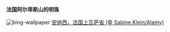 
**法国阿尔卑斯山的明珠**

![bing-wallpaper](https://www.bing.com/th?id=OHR.AnnecyXmas_ZH-CN2540694929_1920x1080.jpg)
[安纳西，法国上瓦萨省 (© Sabine Klein/Alamy)](https://www.bing.com/search?q=%E6%B3%95%E5%9B%BD%E5%AE%89%E7%BA%B3%E8%A5%BF&amp;form=hpcapt&amp;mkt=zh-cn)
  